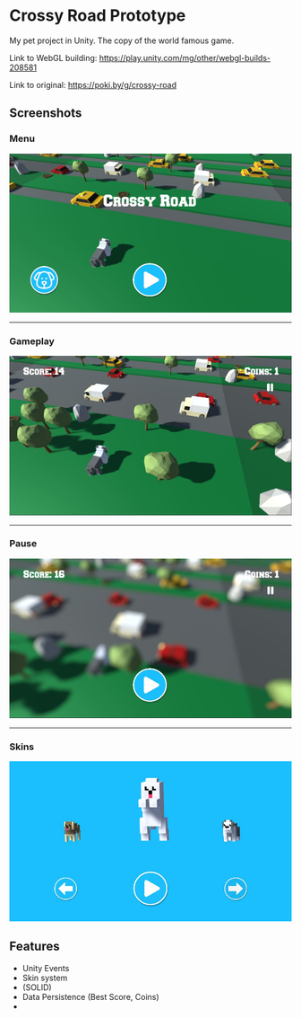 # Crossy Road Prototype
My pet project in Unity. The copy of the world famous game.

Link to WebGL building: https://play.unity.com/mg/other/webgl-builds-208581

Link to original: https://poki.by/g/crossy-road
## Screenshots
### Menu
<img src="img/Menu.jpg" width="720">

____
### Gameplay
<img src="img/Gameplay.jpg" width="720">

____
### Pause
<img src="img/Pause.jpg" width="720">

____
### Skins
<img src="img/Skin.jpg" width="720">

## Features
+ Unity Events
+ Skin system
+ (SOLID)
+ Data Persistence (Best Score, Coins)
+ 
